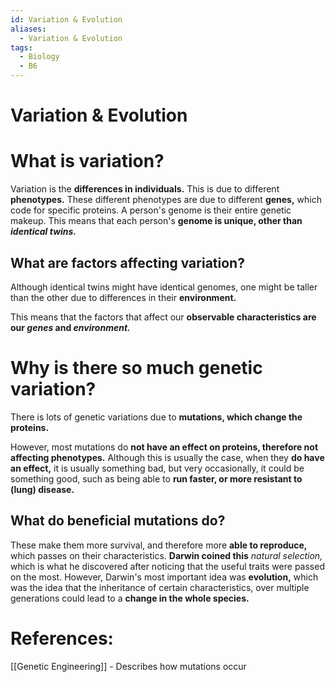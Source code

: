 ```yaml
---
id: Variation & Evolution
aliases:
  - Variation & Evolution
tags:
  - Biology
  - B6
---
```


# Variation & Evolution

# What is variation?

Variation is the **differences in individuals.** This is due to different **phenotypes.** These different phenotypes are due to different **genes,** which code for specific proteins. A person's genome is their entire genetic makeup. This means that each person's **genome is unique, other than *identical twins.*** 

## What are factors affecting variation?

Although identical twins might have identical genomes, one might be taller than the other due to differences in their **environment.** 

This means that the factors that affect our **observable characteristics are our *genes* and *environment.*** 

# Why is there so much genetic variation?

There is lots of genetic variations due to **mutations, which change the proteins.**

However, most mutations do **not have an effect on proteins, therefore not affecting phenotypes.** Although this is usually the case, when they **do have an effect,** it is usually something bad, but very occasionally, it could be something good, such as being able to **run faster, or more resistant to (lung) disease.** 

## What do beneficial mutations do?

These make them more survival, and therefore more **able to reproduce,** which passes on their characteristics. **Darwin coined this** *natural selection,* which is what he discovered after noticing that the useful traits were passed on the most.
     However, Darwin's most important idea was **evolution,** which was the idea that the  inheritance of certain characteristics, over multiple generations could lead to a **change in the whole species.** 

# References:
[[Genetic Engineering]] - Describes how mutations occur
